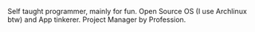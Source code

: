 Self taught programmer, mainly for fun.
Open Source OS (I use Archlinux btw) and App tinkerer.
Project Manager by Profession.
